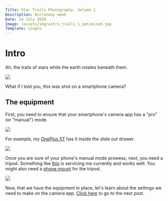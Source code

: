 ```yaml
---
Title: Star Trails Photography, Volume 1
Description: Astronomy week
Date: 14 July 2020
Image: /assets/img/astro_trails_1_optimised.jpg
Template: single
---
```


# Intro

Ah, the trails of stars while the earth rotates beneath them.

<!-- ![trail_0](/assets/img/astro_trails_0.jpg "Trail0") -->
<!-- [<img src="/assets/img/astro_trails_0.jpg" width="1024"/>](/assets/img/astro_trails_0.jpg) -->
[<img src="/assets/img/astro_trails_0.jpg" class="img-fluid"/>](/assets/img/astro_trails_0.jpg)

What if I told you, this was shot on a smartphone camera?

<!-- ![animation](/assets/img/astro_trails_1_optimised.gif "Experiment") -->
<!-- [<img src="/assets/img/astro_trails_1_optimised.gif" width="1024"/>](/assets/img/astro_trails_1_optimised.gif) -->
<!-- [<img src="/assets/img/astro_trails_1_optimised.gif" class="img-fluid"/>](/assets/img/astro_trails_1_optimised.gif) -->

## The equipment

First, you need to ensure that your smartphone's camera app has a "pro" (or "manual") mode.

[<img src="/assets/img/orion-wing.jpg" class="img-fluid"/>](/assets/img/orion-wing.jpg)

For example, my [OnePlus 5T](https://www.oneplus.in/support/spec/oneplus-5t) has it inside the slide out drawer.

[<img src="/assets/img/Screenshot_20200721-024144.jpg" class="img-fluid"/>](/assets/img/Screenshot_20200721-024144.jpg)

Once you are sure of your phone's manual mode prowess, next, you need a tripod. Something like [this](https://www.amazon.in/gp/product/B00XI87KV8/ref=ppx_yo_dt_b_search_asin_title?ie=UTF8&psc=1) is servicing me currently and works well. You might also need a [phone mount](https://www.amazon.in/gp/product/B07S9KNGVS/ref=ppx_yo_dt_b_search_asin_title?ie=UTF8&psc=1) for the tripod.

[<img src="/assets/img/tripod.jpg" class="img-fluid"/>](/assets/img/tripod.jpg)

Now, that we have the equipment in place, let's learn about the settings we need to make on the camera app.
[Click here](/?star_trails_2) to go to the next post.